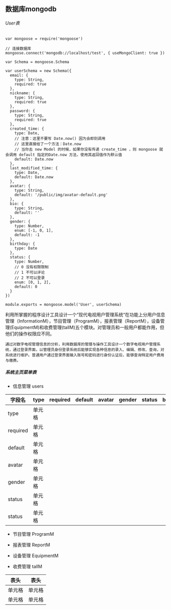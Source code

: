 ## 数据库mongodb

###### User表

``` 
var mongoose = require('mongoose')

// 连接数据库
mongoose.connect('mongodb://localhost/test', { useMongoClient: true })

var Schema = mongoose.Schema

var userSchema = new Schema({
  email: {
    type: String,
    required: true
  },
  nickname: {
    type: String,
    required: true
  },
  password: {
    type: String,
    required: true
  },
  created_time: {
    type: Date,
    // 注意：这里不要写 Date.now() 因为会即刻调用
    // 这里直接给了一个方法：Date.now
    // 当你去 new Model 的时候，如果你没有传递 create_time ，则 mongoose 就会调用 default 指定的Date.now 方法，使用其返回值作为默认值
    default: Date.now
  },
  last_modified_time: {
    type: Date,
    default: Date.now
  },
  avatar: {
    type: String,
    default: '/public/img/avatar-default.png'
  },
  bio: {
    type: String,
    default: ''
  },
  gender: {
    type: Number,
    enum: [-1, 0, 1],
    default: -1
  },
  birthday: {
    type: Date
  },
  status: { 
    type: Number,
    // 0 没有权限限制
    // 1 不可以评论
    // 2 不可以登录
    enum: [0, 1, 2],
    default: 0
  }
})

module.exports = mongoose.model('User', userSchema)
```

  利用所掌握的程序设计工具设计一个“现代电视用户管理系统“在功能上分用户信息管理（InformationM），节目管理（ProgramM），报表管理（ReportM），设备管理(EquipmentM)和收费管理(tallM)五个模块。对管理员和一般用户都能作用，但他们的操作权限应不同。

    通过对数字电视管理信息的分析，利用数据库的管理与操作工具设计一个数字电视用户管理系统，通过登录界面，以管理员身份登录系统后能够实现各种信息的录入、编辑、修改、查询，对系统进行维护。普通用户通过登录界面输入账号和密码进行身份认证后，能够查询特定用户费用与缴费。

##### 系统主页菜单表

* 信息管理 users

|  字段名 | type  |  required  | default | avatar | gender |status|birthday|
|  ----  | ----  | ---- |----|----|----|----|---|
| type  | 单元格 |  |  |  | | | |
| required | 单元格 |  |  |  | | | |
| default  | 单元格 |  |  |  | | | |
| avatar  | 单元格 |  |  |  | | | |
| gender  | 单元格 |  |  |  | | | |
| status  | 单元格 |  |  |  | | | |
| status  | 单元格 |  |  |  | | | |

* 节目管理 ProgramM

* 报表管理 ReportM

* 设备管理 EquipmentM
* 收费管理 tallM

|  表头   | 表头  |
|  ----  | ----  |
| 单元格  | 单元格 |
| 单元格  | 单元格 |

